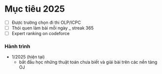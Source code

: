 # Mục tiêu 2025
- [ ] Được trường chọn đi thi OLP/ICPC
- [ ] Thói quen làm bài mỗi ngày _ streak 365
- [ ] Expert ranking on codeforce

### Hành trình
- 1/2025 (hiện tại)
  - bắt đầu học những thuật toán chưa biết và giải bài trên các nền tảng OJ
